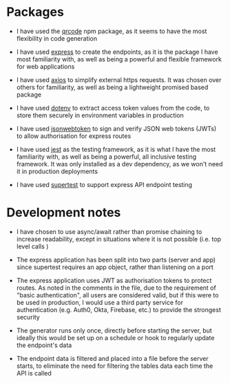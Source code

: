 # Packages

- I have used the [qrcode](https://www.npmjs.com/package/qrcode) npm package, as it seems to have the most flexibility in code generation

- I have used [express](https://expressjs.com/) to create the endpoints, as it is the package I have most familiarity with, as well as being a powerful and flexible framework for web applications

- I have used [axios](https://www.npmjs.com/package/axios) to simplify external https requests. It was chosen over others for familiarity, as well as being a lightweight promised based package

- I have used [dotenv](https://www.npmjs.com/package/dotenv) to extract access token values from the code, to store them securely in environment variables in production

- I have used [jsonwebtoken](https://www.npmjs.com/package/jsonwebtoken) to sign and verify JSON web tokens (JWTs) to allow authorisation for express routes

- I have used [jest](https://jestjs.io/) as the testing framework, as it is what I have the most familiarity with, as well as being a powerful, all inclusive testing framework. It was only installed as a dev dependency, as we won't need it in production deployments

- I have used [supertest](https://www.npmjs.com/package/supertest) to support express API endpoint testing

# Development notes

- I have chosen to use async/await rather than promise chaining to increase readability, except in situations where it is not possible (i.e. top level calls )

- The express application has been split into two parts (server and app) since supertest requires an app object, rather than listening on a port

- The express application uses JWT as authorisation tokens to protect routes. As noted in the comments in the file, due to the requirement of "basic authentication", all users are considered valid, but if this were to be used in production, I would use a third party service for authentication (e.g. Auth0, Okta, Firebase, etc.) to provide the strongest security

- The generator runs only once, directly before starting the server, but ideally this would be set up on a schedule or hook to regularly update the endpoint's data

- The endpoint data is filtered and placed into a file before the server starts, to eliminate the need for filtering the tables data each time the API is called
